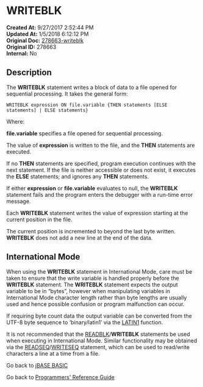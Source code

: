 # WRITEBLK

**Created At:** 9/27/2017 2:52:44 PM  
**Updated At:** 1/5/2018 6:12:12 PM  
**Original Doc:** [278663-writeblk](https://docs.jbase.com/36868-jbase-basic/278663-writeblk)  
**Original ID:** 278663  
**Internal:** No  

## Description

The **WRITEBLK** statement writes a block of data to a file opened for sequential processing. It takes the general form:

```
WRITEBLK expression ON file.variable {THEN statements [ELSE statements] | ELSE statements}
```

Where:

**file.variable** specifies a file opened for sequential processing.

The value of **expression** is written to the file, and the **THEN** statements are executed.

If no **THEN** statements are specified, program execution continues with the next statement. If the file is neither accessible or does not exist, it executes the **ELSE** statements; and ignores any **THEN** statements.

If either **expression** or **file.variable** evaluates to null, the **WRITEBLK** statement fails and the program enters the debugger with a run-time error message.

Each **WRITEBLK** statement writes the value of expression starting at the current position in the file.

The current position is incremented to beyond the last byte written. **WRITEBLK** does not add a new line at the end of the data.

## International Mode

When using the **WRITEBLK** statement in International Mode, care must be taken to ensure that the write variable is handled properly before the **WRITEBLK** statement. The **WRITEBLK** statement expects the output variable to be in “bytes”, however when manipulating variables in International Mode character length rather than byte lengths are usually used and hence possible confusion or program malfunction can occur.

If requiring byte count data the output variable can be converted from the UTF-8 byte sequence to ‘binary/latin1’ via the [LATIN1](./../latin1) function.

It is not recommended that the [READBLK](./../readblk)\/**WRITEBLK** statements be used when executing in International Mode. Similar functionality may be obtained via the [READSEQ](./../readseq)/[WRITESEQ](./../writeseq) statement, which can be used to read/write characters a line at a time from a file.

Go back to [jBASE BASIC](./../README.md)

Go back to [Programmers' Reference Guide](./../../reference-guides/jbc/README.md)
